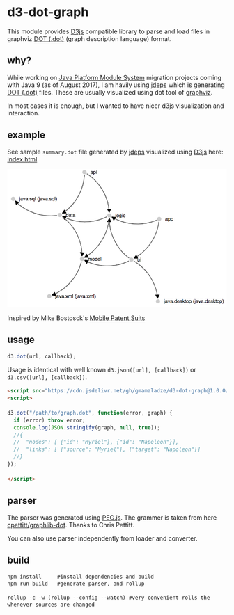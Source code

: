 # d3-dot-graph

This module provides [D3js][d3js] compatible library to parse and load files in graphviz [DOT (.dot)][dot] (graph description language) format.

## why?
While working on [Java Platform Module System][jpms] migration projects coming with Java 9 (as of August 2017), I am havily using [jdeps][jdeps] which is generating [DOT (.dot)][dot] files. These are usually visualized using dot tool of [graphviz][graphviz].

In most cases it is enough, but I wanted to have nicer d3js visualization and interaction.

## example    

See sample `summary.dot` file generated by [jdeps][jdeps] visualized using [D3js][d3js] here: [index.html][example]

![](doc/digraph.png "Sample .dot file generated by jdeps visualized using D3js")

Inspired by Mike Bostosck's [Mobile Patent Suits][mbostock]

## usage

```js
d3.dot(url, callback);
```

Usage is identical with well known `d3.json([url], [callback])` or `d3.csv([url], [callback])`.

```html
<script src="https://cdn.jsdelivr.net/gh/gmamaladze/d3-dot-graph@1.0.0/build/d3-dot-graph.min.js"></script>
<script>

d3.dot("/path/to/graph.dot", function(error, graph) {
  if (error) throw error;
  console.log(JSON.stringify(graph, null, true));
  //{
  //  "nodes": [ {"id": "Myriel"}, {"id": "Napoleon"}],
  //  "links": [ {"source": "Myriel"}, {"target": "Napoleon"}]
  //}  
});

</script>
```

## parser

The parser was generated using [PEG.js][pegjs]. The grammer is taken from here [cpettitt/graphlib-dot](https://github.com/cpettitt/graphlib-dot). Thanks to Chris Pettitt.

You can also use parser independently from loader and converter.

## build

```shell
npm install     #install dependencies and build
npm run build   #generate parser, and rollup

rollup -c -w (rollup --config --watch) #very convenient rolls the whenever sources are changed
```


[d3js]: https://www.d3js.org
[dot]: https://en.wikipedia.org/wiki/DOT_(graph_description_language)
[pegjs]: https://pegjs.org
[jpms]: http://openjdk.java.net/projects/jigsaw/spec/sotms
[jdeps]: https://docs.oracle.com/javase/9/tools/jdeps.htm
[graphviz]: http://www.graphviz.org
[mbostock]: http://bl.ocks.org/mbostock/1153292
[example]: https://cdn.rawgit.com/gmamaladze/d3-dot-graph/cf08847e/example/index.html
